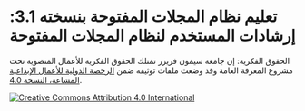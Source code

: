 # تعليم نظام المجلات المفتوحة بنسخته 3.1: إرشادات المستخدم لنظام المجلات المفتوحة

الحقوق الفكرية: إن جامعة سيمون فريزر تمتلك الحقوق الفكرية للأعمال المنضوية تحت مشروع المعرفة العامة وقد وضعت ملفات توثيقه ضمن [الرخصة الدولية للأعمال الإبداعية المشاعة، النسخة 4.0](https://creativecommons.org/licenses/by/4.0/).

[![Creative Commons Attribution 4.0 International](https://licensebuttons.net/l/by/4.0/88x31.png "Creative Commons Attribution 4.0 International")](https://creativecommons.org/licenses/by/4.0/)
